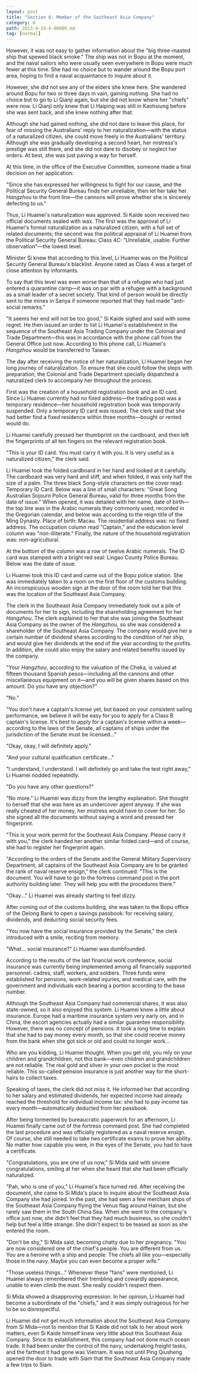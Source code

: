 ```yaml
---
layout: post
title: "Section 6: Member of the Southeast Asia Company"
category: 6
path: 2013-4-19-6-00600.md
tag: [normal]
---
```


However, it was not easy to gather information about the "big three-masted ship that spewed black smoke." The ship was not in Bopu at the moment, and the naval sailors who were usually seen everywhere in Bopu were much fewer at this time. She had no choice but to wander around the Bopu port area, hoping to find a naval acquaintance to inquire about it.

However, she did not see any of the elders she knew here. She wandered around Bopu for two or three days in vain, gaining nothing. She had no choice but to go to Li Qianji again, but she did not know where her "chiefs" were now. Li Qianji only knew that Li Haiping was still in Kaohsiung before she was sent back, and she knew nothing after that.

Although she had gained nothing, she did not dare to leave this place, for fear of missing the Australians' reply to her naturalization—with the status of a naturalized citizen, she could move freely in the Australians' territory. Although she was gradually developing a second heart, her mistress's prestige was still there, and she did not dare to disobey or neglect her orders. At best, she was just paving a way for herself.

At this time, in the office of the Executive Committee, someone made a final decision on her application:

"Since she has expressed her willingness to fight for our cause, and the Political Security General Bureau finds her unreliable, then let her take her *Hangzhou* to the front line—the cannons will prove whether she is sincerely defecting to us."

Thus, Li Huamei's naturalization was approved. Si Kaide soon received two official documents sealed with wax. The first was the approval of Li Huamei's formal naturalization as a naturalized citizen, with a full set of related documents; the second was the political appraisal of Li Huamei from the Political Security General Bureau: Class 4C: "Unreliable, usable. Further observation"—the lowest level.

Minister Si knew that according to this level, Li Huamei was on the Political Security General Bureau's blacklist. Anyone rated as Class 4 was a target of close attention by informants.

To say that this level was even worse than that of a refugee who had just entered a quarantine camp—it was on par with a refugee with a background as a small leader of a secret society. That kind of person would be directly sent to the mines in Sanya if someone reported that they had made "anti-social remarks."

"It seems her end will not be too good," Si Kaide sighed and said with some regret. He then issued an order to list Li Huamei's establishment in the sequence of the Southeast Asia Trading Company under the Colonial and Trade Department—this was in accordance with the phone call from the General Office just now. According to this phone call, Li Huamei's *Hangzhou* would be transferred to Taiwan.

The day after receiving the notice of her naturalization, Li Huamei began her long journey of naturalization. To ensure that she could follow the steps with preparation, the Colonial and Trade Department specially dispatched a naturalized clerk to accompany her throughout the process.

First was the creation of a household registration book and an ID card. Since Li Huamei currently had no fixed address—the trading post was a temporary residence—her household registration book was temporarily suspended. Only a temporary ID card was issued. The clerk said that she had better find a fixed residence within three months—bought or rented would do.

Li Huamei carefully pressed her thumbprint on the cardboard, and then left the fingerprints of all ten fingers on the relevant registration book.

"This is your ID card. You must carry it with you. It is very useful as a naturalized citizen," the clerk said.

Li Huamei took the folded cardboard in her hand and looked at it carefully. The cardboard was very hard and stiff, and when folded, it was only half the size of a palm. The three black Song-style characters on the cover read: Temporary ID Card. Below was a line of small characters: "Great Song Australian Sojourn Police General Bureau, valid for three months from the date of issue." When opened, it was detailed with her name, date of birth—the top line was in the Arabic numerals they commonly used, recorded in the Gregorian calendar, and below was according to the reign title of the Ming Dynasty. Place of birth: Macau. The residential address was: no fixed address. The occupation column read "Captain," and the education level column was "non-illiterate." Finally, the nature of the household registration was: non-agricultural.

At the bottom of the column was a row of twelve Arabic numerals. The ID card was stamped with a bright red seal: Lingao County Police Bureau. Below was the date of issue.

Li Huamei took this ID card and came out of the Bopu police station. She was immediately taken to a room on the first floor of the customs building. An inconspicuous wooden sign at the door of the room told her that this was the location of the Southeast Asia Company.

The clerk in the Southeast Asia Company immediately took out a pile of documents for her to sign, including the shareholding agreement for her *Hangzhou*. The clerk explained to her that she was joining the Southeast Asia Company as the owner of the *Hangzhou*, so she was considered a shareholder of the Southeast Asia Company. The company would give her a certain number of dividend shares according to the condition of her ship, and would give her dividends at the end of the year according to the profits. In addition, she could also enjoy the salary and related benefits issued by the company.

"Your *Hangzhou*, according to the valuation of the Cheka, is valued at fifteen thousand Spanish pesos—including all the cannons and other miscellaneous equipment on it—and you will be given shares based on this amount. Do you have any objection?"

"No."

"You don't have a captain's license yet, but based on your consistent sailing performance, we believe it will be easy for you to apply for a Class B captain's license. It's best to apply for a captain's license within a week—according to the laws of the Senate, all captains of ships under the jurisdiction of the Senate must be licensed..."

"Okay, okay, I will definitely apply."

"And your cultural qualification certificate..."

"I understand, I understand. I will definitely go and take the test right away," Li Huamei nodded repeatedly.

"Do you have any other questions?"

"No more." Li Huamei was dizzy from the lengthy explanation. She thought to herself that she was here as an undercover agent anyway. If she was really cheated of her money, her mistress would have to cover for her. So she signed all the documents without saying a word and pressed her fingerprint.

"This is your work permit for the Southeast Asia Company. Please carry it with you," the clerk handed her another similar folded card—and of course, she had to register her fingerprint again.

"According to the orders of the Senate and the General Military Supervisory Department, all captains of the Southeast Asia Company are to be granted the rank of naval reserve ensign," the clerk continued. "This is the document. You will have to go to the fortress command post in the port authority building later. They will help you with the procedures there."

"Okay..." Li Huamei was already starting to feel dizzy.

After coming out of the customs building, she was taken to the Bopu office of the Delong Bank to open a savings passbook: for receiving salary, dividends, and deducting social security fees.

"You now have the social insurance provided by the Senate," the clerk introduced with a smile, reciting from memory.

"What... social insurance?" Li Huamei was dumbfounded.

According to the results of the last financial work conference, social insurance was currently being implemented among all financially supported personnel: cadres, staff, workers, and soldiers. Three funds were established for pensions, work-related injuries, and medical care, with the government and individuals each bearing a portion according to the base number.

Although the Southeast Asia Company had commercial shares, it was also state-owned, so it also enjoyed this system. Li Huamei knew a little about insurance. Europe had a maritime insurance system very early on, and in China, the escort agencies actually had a similar guarantee responsibility. However, there was no concept of pensions. It took a long time to explain that she had to pay money every month, so that she could receive money from the bank when she got sick or old and could no longer work...

Who are you kidding, Li Huamei thought. When you get old, you rely on your children and grandchildren, not this bank—even children and grandchildren are not reliable. The real gold and silver in your own pocket is the most reliable. This so-called pension insurance is just another way for the short-hairs to collect taxes.

Speaking of taxes, the clerk did not miss it. He informed her that according to her salary and estimated dividends, her expected income had already reached the threshold for individual income tax: she had to pay income tax every month—automatically deducted from her passbook.

After being tormented by bureaucratic paperwork for an afternoon, Li Huamei finally came out of the fortress command post. She had completed the last procedure and was officially registered as a naval reserve ensign. Of course, she still needed to take two certificate exams to prove her ability. No matter how capable you were, in the eyes of the Senate, you had to have a certificate.

"Congratulations, you are one of us now," Si Mida said with sincere congratulations, smiling at her when she heard that she had been officially naturalized.

"Pah, who is one of you," Li Huamei's face turned red. After receiving the document, she came to Si Mida's place to inquire about the Southeast Asia Company she had joined. In the past, she had seen a few merchant ships of the Southeast Asia Company flying the Venus flag around Hainan, but she rarely saw them in the South China Sea. When she went to the company's office just now, she didn't feel that they had much business, so she couldn't help but feel a little strange. She didn't expect to be teased as soon as she entered the room.

"Don't be shy," Si Mida said, becoming chatty due to her pregnancy. "You are now considered one of the chief's people. You are different from us. You are a heroine with a ship and people. The chiefs all like you—especially those in the navy. Maybe you can even become a proper wife."

"Those useless things..." Whenever these "fans" were mentioned, Li Huamei always remembered their trembling and cowardly appearance, unable to even climb the mast. She really couldn't respect them.

Si Mida showed a disapproving expression. In her opinion, Li Huamei had become a subordinate of the "chiefs," and it was simply outrageous for her to be so disrespectful.

Li Huamei did not get much information about the Southeast Asia Company from Si Mida—not to mention that Si Kaide did not talk to her about work matters, even Si Kaide himself knew very little about this Southeast Asia Company. Since its establishment, this company had not done much ocean trade. It had been under the control of the navy, undertaking freight tasks, and the farthest it had gone was Vietnam. It was not until Ping Qiusheng opened the door to trade with Siam that the Southeast Asia Company made a few trips to Siam.